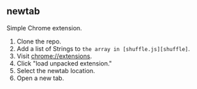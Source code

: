 ## newtab
Simple Chrome extension.

1. Clone the repo.
1. Add a list of Strings to `the array in [shuffle.js][shuffle]`.
1. Visit [chrome://extensions][chrome].
1. Click "load unpacked extension."
1. Select the newtab location.
1. Open a new tab.

[shuffle]: https://github.com/piperchester/newtab/blob/master/shuffle.js#L4
[chrome]: http://chrome:extensions
